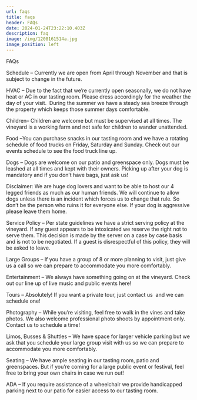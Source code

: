 ```yaml
---
url: faqs
title: faqs
header: FAQs
date: 2024-01-24T23:22:10.403Z
description: faq
image: /img/1208161514a.jpg
image_position: left
---
```

FAQs

Schedule – Currently we are open from April through November and that is subject to change in the future.

HVAC – Due to the fact that we’re currently open seasonally, we do not have heat or AC in our tasting room. Please dress accordingly for the weather the day of your visit.  During the summer we have a steady sea breeze through the property which keeps those summer days comfortable.

Children– Children are welcome but must be supervised at all times. The vineyard is a working farm and not safe for children to wander unattended. 

Food –You can purchase snacks in our tasting room and we have a rotating schedule of food trucks on Friday, Saturday and Sunday. Check out our events schedule to see the food truck line up.

Dogs – Dogs are welcome on our patio and greenspace only. Dogs must be leashed at all times and kept with their owners. Picking up after your dog is mandatory and if you don’t have bags, just ask us!

Disclaimer: We are huge dog lovers and want to be able to host our 4 legged friends as much as our human friends. We will continue to allow dogs unless there is an incident which forces us to change that rule. So don’t be the person who ruins it for everyone else. If your dog is aggressive please leave them home. 

Service Policy – Per state guidelines we have a strict serving policy at the vineyard. If any guest appears to be intoxicated we reserve the right not to serve them. This decision is made by the server on a case by case basis and is not to be negotiated. If a guest is disrespectful of this policy, they will be asked to leave. 

Large Groups – If you have a group of 8 or more planning to visit, just give us a call so we can prepare to accommodate you more comfortably.

Entertainment – We always have something going on at the vineyard. Check out our line up of live music and public events here!

Tours – Absolutely! If you want a private tour, just contact us  and we can schedule one! 

Photography – While you’re visiting, feel free to walk in the vines and take photos. We also welcome professional photo shoots by appointment only. Contact us to schedule a time!

Limos, Busses & Shuttles – We have space for larger vehicle parking but we ask that you schedule your large group visit with us so we can prepare to accommodate you more comfortably. 

Seating – We have ample seating in our tasting room, patio and greenspaces. But if you’re coming for a large public event or festival, feel free to bring your own chairs in case we run out!

ADA – If you require assistance of a wheelchair we provide handicapped parking next to our patio for easier access to our tasting room.